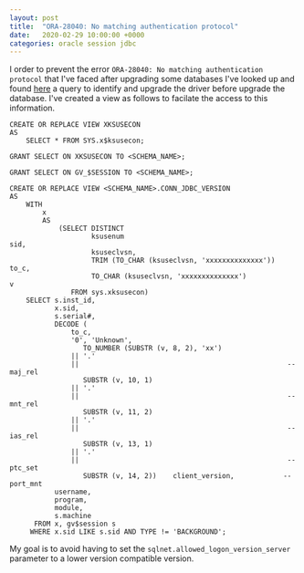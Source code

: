 ```yaml
---
layout: post
title:  "ORA-28040: No matching authentication protocol"
date:   2020-02-29 10:00:00 +0000
categories: oracle session jdbc
---
```



I order to prevent the error `ORA-28040: No matching authentication protocol` that I've faced after upgrading some databases I've looked up and found [here](http://marcel.vandewaters.nl/oracle/database-oracle/determine-versions-of-connected-oracle-clients) a query to identify and upgrade the driver before upgrade the database. I've created a view as follows to facilate the access to this information.



```
CREATE OR REPLACE VIEW XKSUSECON
AS
    SELECT * FROM SYS.x$ksusecon;

GRANT SELECT ON XKSUSECON TO <SCHEMA_NAME>;

GRANT SELECT ON GV_$SESSION TO <SCHEMA_NAME>;

CREATE OR REPLACE VIEW <SCHEMA_NAME>.CONN_JDBC_VERSION
AS
    WITH
        x
        AS
            (SELECT DISTINCT
                    ksusenum                                          sid,
                    ksuseclvsn,
                    TRIM (TO_CHAR (ksuseclvsn, 'xxxxxxxxxxxxxx'))     to_c,
                    TO_CHAR (ksuseclvsn, 'xxxxxxxxxxxxxx')            v
               FROM sys.xksusecon)
    SELECT s.inst_id,
           x.sid,
           s.serial#,
           DECODE (
               to_c,
               '0', 'Unknown',
                  TO_NUMBER (SUBSTR (v, 8, 2), 'xx')
               || '.'
               ||                                                   -- maj_rel
                  SUBSTR (v, 10, 1)
               || '.'
               ||                                                   -- mnt_rel
                  SUBSTR (v, 11, 2)
               || '.'
               ||                                                   -- ias_rel
                  SUBSTR (v, 13, 1)
               || '.'
               ||                                                   -- ptc_set
                  SUBSTR (v, 14, 2))    client_version,            -- port_mnt
           username,
           program,
           module,
           s.machine
      FROM x, gv$session s
     WHERE x.sid LIKE s.sid AND TYPE != 'BACKGROUND';
```

 My goal is to avoid having to set the `sqlnet.allowed_logon_version_server` parameter to a lower version compatible version.